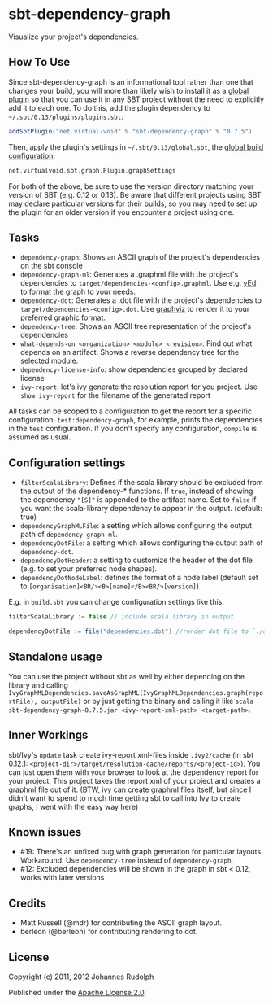 sbt-dependency-graph
====================

Visualize your project's dependencies.

How To Use
----------

Since sbt-dependency-graph is an informational tool rather than one that changes your build, you will more than likely wish to
install it as a [global plugin] so that you can use it in any SBT project without the need to explicitly add it to each one. To do
this, add the plugin dependency to `~/.sbt/0.13/plugins/plugins.sbt`:

```scala
addSbtPlugin("net.virtual-void" % "sbt-dependency-graph" % "0.7.5")
```

Then, apply the plugin's settings in `~/.sbt/0.13/global.sbt`, the [global build configuration]:

```scala
net.virtualvoid.sbt.graph.Plugin.graphSettings
```

For both of the above, be sure to use the version directory matching your version of SBT (e.g. 0.12 or 0.13). Be aware that
different projects using SBT may declare particular versions for their builds, so you may need to set up the plugin for an older
version if you encounter a project using one.

Tasks
-----

 * `dependency-graph`: Shows an ASCII graph of the project's dependencies on the sbt console
 * `dependency-graph-ml`: Generates a .graphml file with the project's dependencies to `target/dependencies-<config>.graphml`.
   Use e.g. [yEd](http://www.yworks.com/en/products_yed_about.html) to format the graph to your needs.
 * `dependency-dot`: Generates a .dot file with the project's dependencies to `target/dependencies-<config>.dot`.
    Use [graphviz](http://www.graphviz.org/) to render it to your preferred graphic format.
 * `dependency-tree`: Shows an ASCII tree representation of the project's dependencies
 * `what-depends-on <organization> <module> <revision>`: Find out what depends on an artifact. Shows a reverse dependency
   tree for the selected module.
 * `dependency-license-info`: show dependencies grouped by declared license
 * `ivy-report`: let's ivy generate the resolution report for you project. Use
   `show ivy-report` for the filename of the generated report

All tasks can be scoped to a configuration to get the report for a specific configuration. `test:dependency-graph`,
for example, prints the dependencies in the `test` configuration. If you don't specify any configuration, `compile` is
assumed as usual.


Configuration settings
----------------------
 
 * `filterScalaLibrary`: Defines if the scala library should be excluded from the output of the dependency-* functions.
   If `true`, instead of showing the dependency `"[S]"` is appended to the artifact name. Set to `false` if
   you want the scala-library dependency to appear in the output. (default: true)
 * `dependencyGraphMLFile`: a setting which allows configuring the output path of `dependency-graph-ml`.
 * `dependencyDotFile`: a setting which allows configuring the output path of `dependency-dot`.
 * `dependencyDotHeader`: a setting to customize the header of the dot file (e.g. to set your preferred node shapes).
 * `dependencyDotNodeLabel`: defines the format of a node label
   (default set to `[organisation]<BR/><B>[name]</B><BR/>[version]`)

E.g. in `build.sbt` you can change configuration settings like this:

```scala
filterScalaLibrary := false // include scala library in output

dependencyDotFile := file("dependencies.dot") //render dot file to `./dependencies.dot`
```

Standalone usage
----------------

You can use the project without sbt as well by either depending on the library and calling
`IvyGraphMLDependencies.saveAsGraphML(IvyGraphMLDependencies.graph(reportFile), outputFile)` or by just getting the binary
and calling it like `scala sbt-dependency-graph-0.7.5.jar <ivy-report-xml-path> <target-path>`.

Inner Workings
--------------

sbt/Ivy's `update` task create ivy-report xml-files inside `.ivy2/cache` (in sbt 0.12.1:
`<project-dir>/target/resolution-cache/reports/<project-id>`). You can
just open them with your browser to look at the dependency report for your project.
This project takes the report xml of your project and creates a graphml file out of it. (BTW,
ivy can create graphml files itself, but since I didn't want to spend to much time getting
sbt to call into Ivy to create graphs, I went with the easy way here)

Known issues
------------

 * #19: There's an unfixed bug with graph generation for particular layouts. Workaround:
   Use `dependency-tree` instead of `dependency-graph`.
 * #12: Excluded dependencies will be shown in the graph in sbt < 0.12, works with later versions

Credits
-------

 * Matt Russell (@mdr) for contributing the ASCII graph layout.
 * berleon (@berleon) for contributing rendering to dot.

License
-------

Copyright (c) 2011, 2012 Johannes Rudolph

Published under the [Apache License 2.0](http://en.wikipedia.org/wiki/Apache_license).

[global plugin]: http://www.scala-sbt.org/0.13/tutorial/Using-Plugins.html#Global+plugins
[global build configuration]: http://www.scala-sbt.org/0.13/docs/Global-Settings.html
